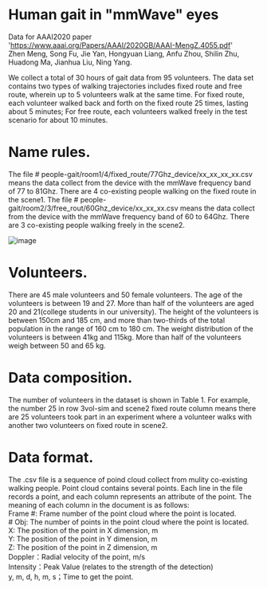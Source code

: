 # Human gait in "mmWave" eyes
  
  Data for AAAI2020 paper 'https://www.aaai.org/Papers/AAAI/2020GB/AAAI-MengZ.4055.pdf'  
  Zhen Meng, Song Fu, Jie Yan, Hongyuan Liang, Anfu Zhou, Shilin Zhu, Huadong Ma, Jianhua Liu, Ning Yang.  
  
  We collect a total of 30 hours of gait data from 95 volunteers. The data set contains two types of walking trajectories includes fixed route and free route, wherein up to 5 volunteers walk at the same time. For fixed route, each volunteer walked back and forth on the fixed route 25 times, lasting about 5 minutes; For free route, each volunteers walked freely in the test scenario for about 10 minutes.

# Name rules.
  The file # people-gait/room1/4/fixed_route/77Ghz_device/xx_xx_xx_xx.csv means the data collect from the device with the mmWave frequency band of 77 to 81Ghz. There are 4 co-existing people walking on the fixed route in the scene1.
  The file # people-gait/room2/3/free_rout/60Ghz_device/xx_xx_xx.csv means the data collect from the device with the mmWave frequency band of 60 to 64Ghz. There are 3 co-existing people walking freely in the scene2.

![image](https://github.com/mmGait/people-gait/blob/master/people.jpeg)

 # Volunteers.
  There are 45 male volunteers and 50 female volunteers. The age of the volunteers is between 19 and 27. More than half of the volunteers are aged 20 and 21(college students in our university). The height of the volunteers is between 150cm and 185 cm, and more than two-thirds of the total population in the range of 160 cm to 180 cm. The weight distribution of the volunteers is between 41kg and 115kg. More than half of the volunteers weigh between 50 and 65 kg.

 # Data composition. 
  The number of volunteers in the dataset is shown in Table 1. For example, the number 25 in row 3vol-sim and scene2 fixed route column means there are 25 volunteers took part in an experiment where a volunteer walks with another two volunteers on fixed route in scene2.
  
 # Data format. 
  The .csv file is a sequence of poind cloud collect from mulity co-existing walking people. Point cloud contains several points. Each line in the file records a point, and each column represents an attribute of the point. The meaning of each column in the document is as follows:  
  Frame \#: Frame number of the point cloud where the point is located.  
  \# Obj: The number of points in the point cloud where the point is located.  
  X: The position of the point in X dimension, m  
  Y: The position of the point in Y dimension, m  
  Z: The position of the point in Z dimension, m  
  Doppler：Radial velocity of the point, m/s  
  Intensity：Peak Value (relates to the strength of the detection)  
  y, m, d, h, m, s；Time to get the point.  
  
